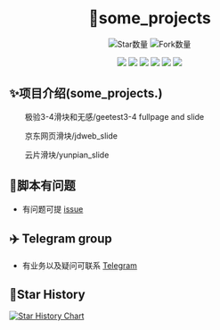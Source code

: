 <div align="center"> 
<h1 align="center">
🌈some_projects
</h1>

![](https://img.shields.io/github/stars/sijiyo/projects?style=social "Star数量")
![](https://img.shields.io/github/forks/sijiyo/projects?style=social "Fork数量")

<img src="https://img.shields.io/badge/python-3.8-blue"/>
<img src="https://img.shields.io/github/issues/sijiyo/projects.svg"/> 
<img src="https://img.shields.io/github/license/sijiyo/projects.svg"/>
<img src="https://img.shields.io/github/repo-size/sijiyo/projects.svg"/>
<img src="https://img.shields.io/github/commit-activity/m/sijiyo/projects.svg"/>
<img src="https://img.shields.io/github/last-commit/sijiyo/projects.svg"/>
</div>

## ✨项目介绍(some_projects.)

&emsp;&emsp;极验3-4滑块和无感/geetest3-4 fullpage and slide

&emsp;&emsp;京东网页滑块/jdweb_slide

&emsp;&emsp;云片滑块/yunpian_slide

## 🙋‍脚本有问题
* 有问题可提 [issue](https://github.com/sijiyo/projects/issues)
## ✈️ Telegram group
* 有业务以及疑问可联系 [Telegram](https://t.me/+22Qm1wYhnRRjMWI1)

## 🌟Star History

[![Star History Chart](https://api.star-history.com/svg?repos=sijiyo/projects&type=Date)](https://star-history.com/#sijiyo/projects&Date)
